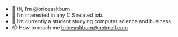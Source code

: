 - 👋 Hi, I’m @briceashburn.
- 👀 I’m interested in any C.S related job.
- 🌱 I’m currently a student studying computer science and business.
- 📫 How to reach me briceashburn@hotmail.com

<!---
briceashburn/briceashburn is a ✨ special ✨ repository because its `README.md` (this file) appears on your GitHub profile.
You can click the Preview link to take a look at your changes.
--->
